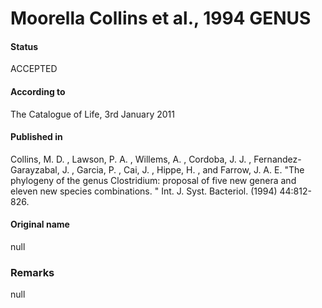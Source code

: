Moorella Collins et al., 1994 GENUS
=======

#### Status
ACCEPTED

#### According to
The Catalogue of Life, 3rd January 2011

#### Published in
Collins, M. D. , Lawson, P. A. , Willems, A. , Cordoba, J. J. , Fernandez-Garayzabal, J. , Garcia, P. , Cai, J. , Hippe, H. , and Farrow, J. A. E. "The phylogeny of the genus Clostridium: proposal of five new genera and eleven new species combinations. " Int. J. Syst. Bacteriol. (1994) 44:812-826.

#### Original name
null

### Remarks
null
